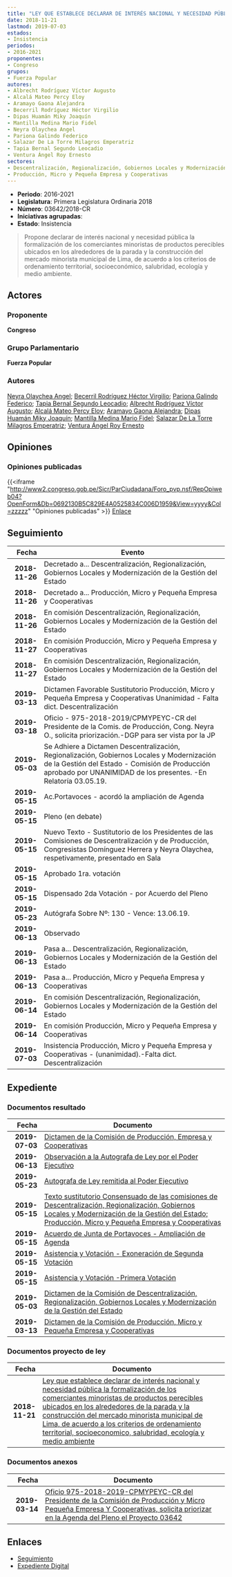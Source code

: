 ```yaml
---
title: "LEY QUE ESTABLECE DECLARAR DE INTERÉS NACIONAL Y NECESIDAD PÚBLICA LA FORMALIZACIÓN DE LOS COMERCIANTES MINORISTAS DE PRODUCTOS PERECIBLES UBICADOS EN LOS ALREDEDORES DE LA PARADA Y LA CONSTRUCCIÓN DEL MERCADO MINORISTA MUNICIPAL DE LIMA, DE ACUERDO A LOS CRITERIOS DE ORDENAMIENTO TERRITORIAL, SOCIOECONÓMICO, SALUBRIDAD, ECOLOGÍA Y MEDIO AMBIENTE"
date: 2018-11-21
lastmod: 2019-07-03
estados:
- Insistencia
periodos:
- 2016-2021
proponentes:
- Congreso
grupos:
- Fuerza Popular
autores:
- Albrecht Rodríguez Víctor Augusto
- Alcalá Mateo Percy Eloy
- Aramayo Gaona Alejandra
- Becerril Rodríguez Héctor Virgilio
- Dipas Huamán Miky Joaquín
- Mantilla Medina Mario Fidel
- Neyra Olaychea Angel
- Pariona Galindo Federico
- Salazar De La Torre Milagros Emperatriz
- Tapia Bernal Segundo Leocadio
- Ventura Ángel Roy Ernesto
sectores:
- Descentralización, Regionalización, Gobiernos Locales y Modernización de la Gestión del Estado
- Producción, Micro y Pequeña Empresa y Cooperativas
---
```

- **Periodo**: 2016-2021
- **Legislatura**: Primera Legislatura Ordinaria 2018
- **Número**: 03642/2018-CR
- **Iniciativas agrupadas**: 
- **Estado**: Insistencia

> Propone declarar de interés nacional y necesidad pública la formalización de los comerciantes minoristas de productos perecibles ubicados en los alrededores de la parada y la construcción del mercado minorista municipal de Lima, de acuerdo a los criterios de ordenamiento territorial, socioeconómico, salubridad, ecología y medio ambiente.


## Actores

### Proponente

**Congreso**

### Grupo Parlamentario

**Fuerza Popular**

### Autores

[Neyra Olaychea Angel](mailto:mailto:); [Becerril Rodríguez Héctor Virgilio](mailto:mailto:hbecerril@congreso.gob.pe); [Pariona Galindo Federico](mailto:mailto:fpariona@congreso.gob.pe); [Tapia Bernal Segundo Leocadio](mailto:mailto:stapia@congreso.gob.pe); [Albrecht Rodríguez Víctor Augusto](mailto:mailto:valbrecht@congreso.gob.pe); [Alcalá Mateo Percy Eloy](mailto:mailto:palcala@congreso.gob.pe); [Aramayo Gaona Alejandra](mailto:mailto:maramayo@congreso.gob.pe); [Dipas Huamán Miky Joaquín](mailto:mailto:mdipas@congreso.gob.pe); [Mantilla Medina Mario Fidel](mailto:mailto:mmantilla@congreso.gob.pe); [Salazar De La Torre Milagros Emperatriz](mailto:mailto:msalazard@congreso.gob.pe); [Ventura Ángel Roy Ernesto](mailto:mailto:rventura@congreso.gob.pe)

## Opiniones

### Opiniones publicadas

{{<iframe "http://www2.congreso.gob.pe/Sicr/ParCiudadana/Foro_pvp.nsf/RepOpiweb04?OpenForm&Db=0692130B5C829E4A0525834C006D1959&View=yyyy&Col=zzzzz" "Opiniones publicadas" >}}
[Enlace](http://www2.congreso.gob.pe/Sicr/ParCiudadana/Foro_pvp.nsf/RepOpiweb04?OpenForm&Db=0692130B5C829E4A0525834C006D1959&View=yyyy&Col=zzzzz)


## Seguimiento

| Fecha | Evento |
|------:|--------|
| **2018-11-26** | Decretado a... Descentralización, Regionalización, Gobiernos Locales y Modernización de la Gestión del Estado |
| **2018-11-26** | Decretado a... Producción, Micro y Pequeña Empresa y Cooperativas |
| **2018-11-26** | En comisión Descentralización, Regionalización, Gobiernos Locales y Modernización de la Gestión del Estado |
| **2018-11-27** | En comisión Producción, Micro y Pequeña Empresa y Cooperativas |
| **2018-11-27** | En comisión Descentralización, Regionalización, Gobiernos Locales y Modernización de la Gestión del Estado |
| **2019-03-13** | Dictamen Favorable Sustitutorio Producción, Micro y Pequeña Empresa y Cooperativas Unanimidad - Falta dict. Descentralización |
| **2019-03-18** | Oficio - 975-2018-2019/CPMYPEYC-CR del Presidente de la Comis. de Producción, Cong. Neyra O., solicita priorización.-DGP para ser vista por la JP |
| **2019-05-03** | Se Adhiere a Dictamen Descentralización, Regionalización, Gobiernos Locales y Modernización de la Gestión del Estado - Comisión de Producción aprobado por UNANIMIDAD de los presentes. -En Relatoría 03.05.19. |
| **2019-05-15** | Ac.Portavoces - acordó la ampliación de Agenda |
| **2019-05-15** | Pleno (en debate) |
| **2019-05-15** | Nuevo Texto - Sustitutorio de los Presidentes de las Comisiones de Descentralización y de Producción, Congresistas Domínguez Herrera y Neyra Olaychea, respetivamente, presentado en Sala |
| **2019-05-15** | Aprobado 1ra. votación |
| **2019-05-15** | Dispensado 2da Votación - por Acuerdo del Pleno |
| **2019-05-23** | Autógrafa Sobre Nº: 130 - Vence: 13.06.19. |
| **2019-06-13** | Observado |
| **2019-06-13** | Pasa a... Descentralización, Regionalización, Gobiernos Locales y Modernización de la Gestión del Estado |
| **2019-06-13** | Pasa a... Producción, Micro y Pequeña Empresa y Cooperativas |
| **2019-06-14** | En comisión Descentralización, Regionalización, Gobiernos Locales y Modernización de la Gestión del Estado |
| **2019-06-14** | En comisión Producción, Micro y Pequeña Empresa y Cooperativas |
| **2019-07-03** | Insistencia Producción, Micro y Pequeña Empresa y Cooperativas - (unanimidad).-Falta dict. Descentralización |

## Expediente

### Documentos resultado

| Fecha | Documento |
|------:|-----------|
| **2019-07-03** | [Dictamen de la Comisión de Producción, Empresa y Cooperativas](http://www.leyes.congreso.gob.pe/Documentos/2016_2021/Dictamenes/Proyectos_de_Ley/03642DC18MAY20190703.pdf) |
| **2019-06-13** | [Observación a la Autografa de Ley por el Poder Ejecutivo](http://www.leyes.congreso.gob.pe/Documentos/2016_2021/Observacion_a_la_Autografa/OBAU0364220190613.pdf) |
| **2019-05-23** | [Autografa de Ley remitida al Poder Ejecutivo](http://www.leyes.congreso.gob.pe/Documentos/2016_2021/Autografas/Ley_y_de_Resolucion_Legislativa/AU0364220190523.pdf) |
| **2019-05-15** | [Texto sustitutorio Consensuado de las comisiones de Descentralización, Regionalización, Gobiernos Locales y Modernización de la Gestión del Estado; Producción, Micro y Pequeña Empresa y Cooperativas](http://www.leyes.congreso.gob.pe/Documentos/2016_2021/Texto_Sustitutorio/Consensuado/TSC0364220190515.pdf) |
| **2019-05-15** | [Acuerdo de Junta de Portavoces - Ampliación de Agenda](http://www.leyes.congreso.gob.pe/Documentos/2016_2021/Acuerdos/Junta_Portavoces/AJP0364220190515.pdf) |
| **2019-05-15** | [Asistencia y Votación - Exoneración de Segunda Votación](http://www.leyes.congreso.gob.pe/Documentos/2016_2021/Asistencia_y_Votacion/Proyectos_de_Ley/Exoneracion_de_Segunda_Votacion/AVESV0364220190515.pdf) |
| **2019-05-15** | [Asistencia y Votación -Primera Votación](http://www.leyes.congreso.gob.pe/Documentos/2016_2021/Asistencia_y_Votacion/Proyectos_de_Ley/AV0364220190515.pdf) |
| **2019-05-03** | [Dictamen de la Comisión de Descentralización, Regionalización, Gobiernos Locales y Modernización de la Gestión del Estado](http://www.leyes.congreso.gob.pe/Documentos/2016_2021/Dictamenes/Proyectos_de_Ley/03642DC08MAY20190503.pdf) |
| **2019-03-13** | [Dictamen de la Comisión de Producción, Micro y Pequeña Empresa y Cooperativas](http://www.leyes.congreso.gob.pe/Documentos/2016_2021/Dictamenes/Proyectos_de_Ley/03642DC18MAY20190313.pdf) |

### Documentos proyecto de ley

| Fecha | Documento |
|------:|-----------|
| **2018-11-21** | [Ley que establece declarar de interés nacional y necesidad pública la formalización de los comerciantes minoristas de productos perecibles ubicados en los alrededores de la parada y la construcción del mercado minorista municipal de Lima, de acuerdo a los criterios de ordenamiento territorial, socioeconomico, salubridad, ecología y medio ambiente](http://www.leyes.congreso.gob.pe/Documentos/2016_2021/Proyectos_de_Ley_y_de_Resoluciones_Legislativas/PL0364220181121..pdf) |

### Documentos anexos

| Fecha | Documento |
|------:|-----------|
| **2019-03-14** | [Oficio 975-2018-2019-CPMYPEYC-CR del Presidente de la Comisión de Producción y Micro Pequeña Empresa Y Cooperativas, solicita priorizar en la Agenda del Pleno el Proyecto 03642](http://www.leyes.congreso.gob.pe/Documentos/2016_2021/Oficios/Comisiones_Ordinarias/OFICIO-975-2018-2019-CPMYPEYC-CR.pdf) |

## Enlaces

- [Seguimiento](http://www2.congreso.gob.pe/Sicr/TraDocEstProc/CLProLey2016.nsf/f7fff46988ca05b1052578e100829cc7/4538b3375c483e380525834c007f440f?OpenDocument)
- [Expediente Digital](http://www2.congreso.gob.pe/Sicr/TraDocEstProc/Expvirt_2011.nsf/visbusqptramdoc1621/03642?opendocument)

